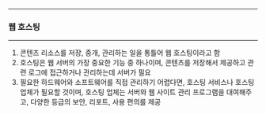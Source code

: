 -----
### 웹 호스팅
-----
1. 콘텐츠 리소스를 저장, 중개, 관리하는 일을 통틀어 웹 호스팅이라고 함
2. 호스팅은 웹 서버의 가장 중요한 기능 중 하나이며, 콘텐츠를 저장해서 제공하고 관련 로그에 접근하거나 관리하는데 서버가 필요
3. 필요한 하드웨어와 소프트웨어를 직접 관리하기 어렵다면, 호스팅 서비스나 호스팅 업체가 필요할 것이며, 호스팅 업체는 서버와 웹 사이트 관리 프로그램을 대여해주고, 다양한 등급의 보안, 리포트, 사용 편의를 제공
  
  
